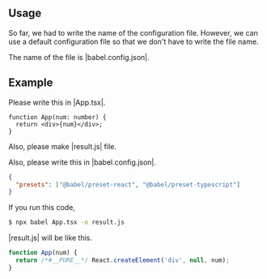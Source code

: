 ## Usage

So far, we had to write the name of the configuration file. However, we can use a default configuration file so that we don't have to write the file name.

The name of the file is |babel.config.json|.

## Example

Please write this in |App.tsx|.

```tsx
function App(num: number) {
  return <div>{num}</div>;
}
```

Also, please make |result.js| file.

Also, please write this in |babel.config.json|.

```json
{
  "presets": ["@babel/preset-react", "@babel/preset-typescript"]
}
```

If you run this code,

```sh
$ npx babel App.tsx -o result.js
```

|result.js| will be like this.

```js
function App(num) {
  return /*#__PURE__*/ React.createElement('div', null, num);
}
```
